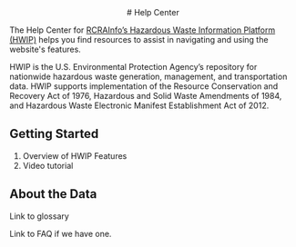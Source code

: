  <div style="text-align:center;"># Help Center</div>

The Help Center for [RCRAInfo’s Hazardous Waste Information Platform (HWIP)](https://rcrapublicpreprod.epa.gov/rcra-hwip) helps you find resources to assist in navigating and using the website's features. 

HWIP is the U.S. Environmental Protection Agency’s repository for nationwide hazardous waste generation, management, and transportation data. HWIP supports implementation of the Resource Conservation and Recovery Act of 1976, Hazardous and Solid Waste Amendments of 1984, and Hazardous Waste Electronic Manifest Establishment Act of 2012.

## Getting Started

1. Overview of HWIP Features
2. Video tutorial

## About the Data

Link to glossary

Link to FAQ if we have one.
